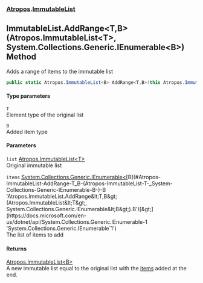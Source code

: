 ### [Atropos](./Atropos.md 'Atropos').[ImmutableList](./ImmutableList.md 'Atropos.ImmutableList')
## ImmutableList.AddRange&lt;T,B&gt;(Atropos.ImmutableList&lt;T&gt;, System.Collections.Generic.IEnumerable&lt;B&gt;) Method
Adds a range of items to the immutable list  
```csharp
public static Atropos.ImmutableList<B> AddRange<T,B>(this Atropos.ImmutableList<T> list, System.Collections.Generic.IEnumerable<B> items);
```
#### Type parameters
<a name='Atropos-ImmutableList-AddRange-T_B-(Atropos-ImmutableList-T-_System-Collections-Generic-IEnumerable-B-)-T'></a>
`T`  
Element type of the original list  
  
<a name='Atropos-ImmutableList-AddRange-T_B-(Atropos-ImmutableList-T-_System-Collections-Generic-IEnumerable-B-)-B'></a>
`B`  
Added item type  
  
#### Parameters
<a name='Atropos-ImmutableList-AddRange-T_B-(Atropos-ImmutableList-T-_System-Collections-Generic-IEnumerable-B-)-list'></a>
`list` [Atropos.ImmutableList&lt;](./ImmutableList-T-.md 'Atropos.ImmutableList&lt;T&gt;')[T](#Atropos-ImmutableList-AddRange-T_B-(Atropos-ImmutableList-T-_System-Collections-Generic-IEnumerable-B-)-T 'Atropos.ImmutableList.AddRange&lt;T,B&gt;(Atropos.ImmutableList&lt;T&gt;, System.Collections.Generic.IEnumerable&lt;B&gt;).T')[&gt;](./ImmutableList-T-.md 'Atropos.ImmutableList&lt;T&gt;')  
Original immutable list  
  
<a name='Atropos-ImmutableList-AddRange-T_B-(Atropos-ImmutableList-T-_System-Collections-Generic-IEnumerable-B-)-items'></a>
`items` [System.Collections.Generic.IEnumerable&lt;](https://docs.microsoft.com/en-us/dotnet/api/System.Collections.Generic.IEnumerable-1 'System.Collections.Generic.IEnumerable`1')[B](#Atropos-ImmutableList-AddRange-T_B-(Atropos-ImmutableList-T-_System-Collections-Generic-IEnumerable-B-)-B 'Atropos.ImmutableList.AddRange&lt;T,B&gt;(Atropos.ImmutableList&lt;T&gt;, System.Collections.Generic.IEnumerable&lt;B&gt;).B')[&gt;](https://docs.microsoft.com/en-us/dotnet/api/System.Collections.Generic.IEnumerable-1 'System.Collections.Generic.IEnumerable`1')  
The list of items to add  
  
#### Returns
[Atropos.ImmutableList&lt;](./ImmutableList-T-.md 'Atropos.ImmutableList&lt;T&gt;')[B](#Atropos-ImmutableList-AddRange-T_B-(Atropos-ImmutableList-T-_System-Collections-Generic-IEnumerable-B-)-B 'Atropos.ImmutableList.AddRange&lt;T,B&gt;(Atropos.ImmutableList&lt;T&gt;, System.Collections.Generic.IEnumerable&lt;B&gt;).B')[&gt;](./ImmutableList-T-.md 'Atropos.ImmutableList&lt;T&gt;')  
A new immutable list equal to the original list with the [items](#Atropos-ImmutableList-AddRange-T_B-(Atropos-ImmutableList-T-_System-Collections-Generic-IEnumerable-B-)-items 'Atropos.ImmutableList.AddRange&lt;T,B&gt;(Atropos.ImmutableList&lt;T&gt;, System.Collections.Generic.IEnumerable&lt;B&gt;).items') added at the end.  
